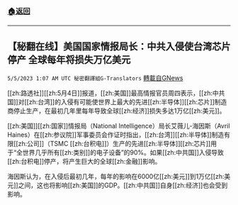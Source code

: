 ###  [:house:返回](README.md)
---


## 【秘翻在线】美国国家情报局长：中共入侵使台湾芯片停产 全球每年将损失万亿美元
`5/5/2023 1:07 AM UTC 秘密翻譯組G-Translators` [轉載自GNews](https://gnews.org/articles/1276035)

[[zh:路透社]][[zh:5月4日]]报道，[[zh:美国]]最高情报官员周四表示，[[zh:中共国]]对[[zh:台湾]]的入侵有可能使世界上最大的先进[[zh:半导体]][[zh:芯片]]制造商停止生产，在最初几年里每年导致全球[[zh:经济]]损失多达1万亿[[zh:美元]]。

[[zh:美国]][[zh:国家]]情报局（National Intelligence）局长艾薇儿\-海因斯（Avril Haines）在[[zh:参议院]]军事委员会作证时指出，[[zh:台湾]][[zh:半导体]]制造有限[[zh:公司]]（TSMC [[zh:台积电]]）生产的先进[[zh:半导体]][[zh:芯片]]用于“全世界几乎所有[[zh:类别]]的电子设备”的90%。如果[[zh:中共国]]入侵导致[[zh:台积电]]停产，将产生巨大的全球[[zh:金融]]影响。

海因斯认为，在入侵后最初几年，每年的影响在6000亿[[zh:美元]]到1万亿[[zh:美元]]之间，这也将影响[[zh:美国]]的GDP。[[zh:中共国]]自身[[zh:经济]]也会受到影响。

